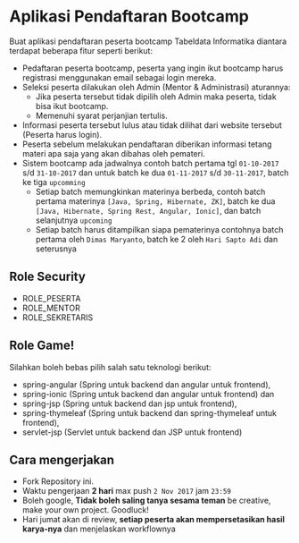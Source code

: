 # Aplikasi Pendaftaran Bootcamp

Buat aplikasi pendaftaran peserta bootcamp Tabeldata Informatika diantara terdapat beberapa fitur seperti berikut:

- Pedaftaran peserta bootcamp, peserta yang ingin ikut bootcamp harus registrasi menggunakan email sebagai login mereka.
- Seleksi peserta dilakukan oleh Admin (Mentor & Administrasi) aturannya:
  - Jika peserta tersebut tidak dipilih oleh Admin maka peserta, tidak bisa ikut bootcamp.
  - Memenuhi syarat perjanjian tertulis.
- Informasi peserta tersebut lulus atau tidak dilihat dari website tersebut (Peserta harus login).
- Peserta sebelum melakukan pendaftaran diberikan informasi tetang materi apa saja yang akan dibahas oleh pemateri.
- Sistem bootcamp ada jadwalnya contoh batch pertama tgl `01-10-2017` s/d `31-10-2017` dan untuk batch ke dua `01-11-2017` s/d `30-11-2017`, batch ke tiga `upcomming`
  - Setiap batch memungkinkan materinya berbeda, contoh batch pertama materinya `[Java, Spring, Hibernate, ZK]`, batch ke dua `[Java, Hibernate, Spring Rest, Angular, Ionic]`, dan batch selanjutnya `upcoming`
  - Setiap batch harus ditampilkan siapa pematerinya contohnya batch pertama oleh `Dimas Maryanto`, batch ke 2 oleh `Hari Sapto Adi` dan seterusnya
  
## Role Security

- ROLE_PESERTA
- ROLE_MENTOR
- ROLE_SEKRETARIS

## Role Game!

Silahkan boleh bebas pilih salah satu teknologi berikut:

- spring-angular (Spring untuk backend dan angular untuk frontend), 
- spring-ionic (Spring untuk backend dan angular untuk frontend) dan 
- spring-jsp (Spring untuk backend dan jsp untuk frontend),
- spring-thymeleaf (Spring untuk backend dan spring-thymeleaf untuk frontend), 
- servlet-jsp (Servlet untuk backend dan JSP untuk frontend)

## Cara mengerjakan

- Fork Repository ini.
- Waktu pengerjaan **2 hari** max push `2 Nov 2017` jam `23:59` 
- Boleh google, **Tidak boleh saling tanya sesama teman** be creative, make your own project. Goodluck!
- Hari jumat akan di review, **setiap peserta akan mempersetasikan hasil karya-nya** dan menjelaskan workflownya
  
